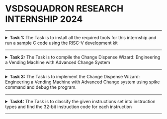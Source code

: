 # VSDSQUADRON RESEARCH INTERNSHIP 2024


------------------------------------------------------------------------------------------------------------------------------------------------------------------------------------------

<details>
  <summary><b> Task 1:</b> The Task is to install all the required tools for this internship and run a sample C code using the RISC-V development kit </summary>
  <br>
  
  **1.Installing Oracle VM Virtual Box Manager**

  ![Oracle VM Virtual Box manager](https://github.com/nehith01/vsdsquadron_internship/blob/main/task1/1.VIRTUAL%20BOX%20INSTALLATION.png?raw=true)
  
  **2.Installing leaf pad**
  
  *Use the following command to install the leaf pad into your Ubuntu system*
  ```
sudo apt install leafpad
```

**3.Sample C code**

![sample c code](https://github.com/nehith01/vsdsquadron_internship/blob/main/task1/3.Sample%20code.png?raw=true)
After entering the sample code into the leaf pad we will save the code 

**4.To get the output for the code**

*Use the following command to get the output for the code*
```
leafpad sum1ton.c &
./a.out
```

**5.Implementing sample C code in the RISC-V kit**
 *use the following command to implement the code*
 ```
riscv64-unknown-elf-gcc -O1 -mabi=lp64 -march=rv64i -o sum1ton.o sum1ton.c
```
After the instruction is processed we will be getting the assembly code for the sample c code 

![assembly code](https://github.com/nehith01/vsdsquadron_internship/blob/main/task1/5.calculation%20of%20risv%20instructions.png?raw=true)

**6.Implementing sample C code using Fast instruction**
*Command for implementing fast instruction is*
```
risv64-unknown-elf-gcc -Ofast -mabi=lp64 -march=rv64i -o sum1ton.o sum1ton.c
```

![fast instruction](https://github.com/nehith01/vsdsquadron_internship/blob/main/task1/6.fast%20instruction.png?raw=true)

</details>

-----------------------------------------------------------------------------------------------------------------------------------------------------------------------------------------


<details>
  <summary><b> Task 2:</b> The Task is to compile the Change Dispense Wizard: Engineering a Vending Machine with Advanced Change 
     System</summary>
  <br>
  
  **Vending Machine:**
  
   An innovative vending machine technology designed to effectively handle and dispense change to clients is called the Change Dispense Wizard. When giving change, this method uses a C program to determine the best way to distribute the coins. It accepts one dollar, fifty cents, twenty-five cents, ten cents, five cents, and one penny, among other amounts.

Accepting the product pricing and the customer's payment amount is the first step in the procedure. The difference is then calculated by the program to get the overall amount of change that is needed. To minimize the overall number of coins delivered, the system determines the quantity of each coin type by iterating through each denomination, starting with the greatest value.

By ensuring that the change is returned quickly and with the fewest coins feasible, this method improves both operational effectiveness and user happiness. The system verifies that the payment is adequate and responds appropriately when there are not enough funds. The Change Dispense Wizard is a reliable and fast transaction processing solution for contemporary vending machines since it uses a simple algorithm. In addition to enhancing customer experience, this solution streamlines vending machine's internal operations, increasing their efficiency and usability.

![vending machine](https://5.imimg.com/data5/SELLER/Default/2023/4/303189661/UP/GQ/QL/95260822/snack-vending-machine.jpg)

**Program to run vending machine:**
```
#include <stdio.h>

#define NUM_DENOMINATIONS 6
int denominations[NUM_DENOMINATIONS] = {100, 50, 25, 10, 5, 1};

void calculateChange(int change, int coinCount[NUM_DENOMINATIONS]) {
    for (int i = 0; i < NUM_DENOMINATIONS; i++) {
        coinCount[i] = change / denominations[i];
        change %= denominations[i];
    }
}

int main() {
    int productPrice, amountPaid, change;
    int coinCount[NUM_DENOMINATIONS] = {0};

    printf("Enter the price of the product (in cents): ");
    scanf("%d", &productPrice);

    printf("Enter the amount paid by the customer (in cents): ");
    scanf("%d", &amountPaid);
    if (amountPaid < productPrice) {
        printf("Insufficient amount paid.\n");
        return 1;
    }
    change = amountPaid - productPrice;
    printf("Total change to be returned: %d cents\n", change);

    calculateChange(change, coinCount);

    printf("Change dispensed:");
    for (int i = 0; i < NUM_DENOMINATIONS; i++) {
        if (coinCount[i] > 0) {
            printf("%d x %d cents\n", coinCount[i], denominations[i]);
        }
    }

    return 0;
}
```
![vending machine code](https://github.com/nehith01/vsdsquadron_internship/blob/main/task2/C%20pogram%20for%20vending%20machine.png?raw=true)

**Instructions to get the output of the vending machine**

```
gcc vendmachine.c
ls -ltr
./a.out
```

*Output of the vending machine is :*

 ![output](https://github.com/nehith01/vsdsquadron_internship/blob/main/task2/output%20for%20vending%20machine.png?raw=true)

 **Implementing vending machines using RISC-V kit**
 
 *Instruction for implementing:*
 ```
riscv64-unknown-elf-gcc -O1 -mabi=lp64 -march=rv64i -o vendmachine.o vendmachine.c
ls -ltr vendmachine.o
```
*Assembly code for vending machine*
```
riscv64-unknown-elf-objdump -d vendmachine.o
```
 By running the above instruction we will be getting a large number of assembly codes
 
![assembly code](https://github.com/nehith01/vsdsquadron_internship/blob/main/task2/assembly%20code%20for%20vending%20machine.png?raw=true)

*Instruction to reduce the assembly codes*
```
riscv64-unknown-elf-objdump -d vendmachine.o | less
/main
```

![reduced code](https://github.com/nehith01/vsdsquadron_internship/blob/main/task2/reduced%20assembly%20codes.png?raw=true)

</details>


----------------------------------------------------------------------------------------------------------------------------------------------------------------------------------------



<details>
  <summary><b> Task 3:</b> The Task is to implement the Change Dispense Wizard: Engineering a Vending Machine with Advanced Change system using spike command and debug the program.</summary>

  <br>
    
  **Objective:**

  The main objective of the task is to run the Change Dispense Wizard: Engineering a Vending Machine with Advanced Change system program using spike command and to verify the output with gcc command and the output for both the instructions should be same. 

  We will be checking the output and assembly codes under 2 conditions one is using O1 and Ofast instruction.

  *Instruction for implementing spike function*

  ```
riscv64-unknown-elf-gcc -O1 -mabi=lp64 -march=rv64i -o vendmachine.o vendmachine.c
spike pk vendmachine.o
```
The command `riscv64-unknown-elf-gcc -O1 -mabi=lp64 -march=rv64i -o vendmachine.o vendmachine.c` is used to run the vending machine program using gcc and to run the same program using spike the instruction is `spike pk vendmachine.o` after running the program we need to check the output for both spike and gcc . If the output are same then  the program is implemented correctly 

*Output for vending machine program using spike command:*

![output](https://github.com/nehith01/vsdsquadron_internship/blob/main/task3/spike%20output.png?raw=true)

The output should be verified with the output gcc command and the outputs are the same and verified. The next step is to debug the assembly codes for the vending machine and to debug we need to launch a debugger and the command to launch the debugger is `spike -d pk vendmachine.o` and to load the data the command is `until pc 0 100b0` by using this command the contents of the assembly code for the vending machine program.

![output](https://github.com/nehith01/vsdsquadron_internship/blob/main/task3/assembly%20code%20for%20%2001%20instruction.png?raw=true)

![output](https://github.com/nehith01/vsdsquadron_internship/blob/main/task3/assembly%20code%20for%2001%20instruction%20cont.png?raw=true)

Now we will be checking the output using Ofast command and the command for implementation is 
```
riscv64-unknown-elf-gcc -Ofast -mabi=lp64 -march=rv64i -o vendmachine.o vendmachine.c
spike pk vendmachine.o
```
**The output for Ofast command is:**

![output](https://github.com/nehith01/vsdsquadron_internship/blob/main/task3/assembly%20code%20for%20ofast%20instruction.png?raw=true)

![output](https://github.com/nehith01/vsdsquadron_internship/blob/main/task3/assembly%20code%20for%20ofast%20instruction%20cont.png?raw=true)


</details>



----------------------------------------------------------------------------------------------------------------------------------------------------------------------------------------




<details>
  <summary><b>Task4:</b> The Task is to classify the given instructions set into instruction types and find the 32-bit instruction code for each instruction</summary>
  <br>

  **RISC-V:**
             An open-standard instruction set architecture (ISA) called RISC-V (Reduced Instruction Set Computing - Five) is intended for use with a variety of computing devices, including embedded systems and supercomputers. Since it is free and open source, anyone can use it without having to pay royalties or licensing costs. 


**Different types of instructions:**

 There are 6 main RISC-V instruction formats. Every format has a unique layout and is utilized for various kinds of instructions:
 
1. R - Register
2. I - Immediate
3. S - Store
4. B - Branch
5. U - Upper Immediate
6. J - Jump


![instruction](https://github.com/nehith01/vsdsquadron_internship/blob/main/task4/RISC-V%20instruction%20set%20.jpg?raw=true)
   
Let's discuss each Instruction in detail

**1.R-Type (Register) Instructions:**

- R-Type instructions are used for operations that involve only registers. They typically perform arithmetic, logical, and shift operations. In RISC-V, R-type instructions are mostly utilized for operations using registers alone. They are essential for bitwise, logical, and arithmetic operations.
  
- These instructions are essential for calculations that take place directly between registers since they don't deal with memory or immediate values. R-type instructions increase processing efficiency by carrying out addition, subtraction, logical AND, OR, XOR, and shifts using the ALU (Arithmetic Logic Unit).
  
- Pipelining in RISC-V architectures is made easier and overall speed is improved by the uniformity and simplicity of R-Type instructions. These instructions ensure a clear and succinct execution flow by relying on specified fields to determine the precise action and the registers involved.
  
- Their architecture emphasizes simplicity in line with the RISC (Reduced Instruction Set Computer) concept of high-performance instruction sets that enable the processor to compute quickly and effectively.


![R type](https://github.com/nehith01/vsdsquadron_internship/assets/127872579/5be34375-1f42-4366-bbc2-36e79af329a6)

**Fields:**

- opcode (7 bits): Specifies the operation and format of the instruction. For R-type instructions, it is 0110011.
- rd (5 bits): Destination register.
- funct3 (3 bits): Additional opcode bits to specify the exact operation.
- rs1 (5 bits): First source register.
- rs2 (5 bits): Second source register.
- funct7 (7 bits): Additional opcode bits for further specifying the operation.

**Format:** opcode rd, rs1, rs2

**2.I-Type (Immediate) Instructions:**

- In the RISC-V architecture, I-type instructions are mostly used for operations using instantaneous values, which are constants that are integrated into the instruction itself. These instructions can load data from memory, carry out arithmetic operations, and apply instantaneous values to different types of calculations. They play a crucial role in streamlining code that often has to employ constants, allowing for effective data manipulation without the need for extra load instructions.

- I-type instructions improve efficiency and code density by eliminating the need for many instructions to complete a single job, therefore streamlining processes. Because load instructions enable data to be retrieved directly into registers from memory, they are also essential for efficient memory access. All things considered, I-Type instructions greatly increase the RISC-V instruction's adaptability and efficiency.




![I type](https://github.com/nehith01/vsdsquadron_internship/assets/127872579/9b22d286-1645-4c15-83d0-2fcda12fb87b)

**Fields:**

- opcode (7 bits): Specifies the operation and format of the instruction.
- rd (5 bits): Destination register.
- funct3 (3 bits): Additional opcode bits to specify the exact operation.
- rs1 (5 bits): Source register.
- imm (12 bits): Immediate value.

**Format:** opcode rd, rs1, imm

**3.S-Type (Store) Instructions:**

- S-type instructions are used for storing data from a register to memory. The immediate value is split between two fields for encoding purposes. S-Type instructions in RISC-V are primarily used for storing data from a register to memory. These instructions are essential for memory operations where data needs to be written to a specific memory address. 

- The S-Type instructions work by taking the contents of a source register and storing it at a memory address computed from a base register plus an immediate offset. This immediate offset allows for flexible addressing modes, enabling access to different memory locations relative to the base address.

- The typical operations in this category include SW (Store Word), SH (Store Halfword), and SB (Store Byte), which store 32-bit, 16-bit, and 8-bit values, respectively. S-type instructions play a crucial role in efficient data handling and manipulation, ensuring that the CPU can interact with memory effectively for various computational tasks and real-world applications.

![S type](https://github.com/nehith01/vsdsquadron_internship/assets/127872579/286e8b27-bd86-447b-bee5-c0ea30ac86c7)

**Fields:**

- opcode (7 bits): Specifies the operation and format of the instruction.
- imm[11:5] (7 bits): Upper part of the immediate value.
- rs2 (5 bits): Source register (the data to be stored).
- rs1 (5 bits): Base address register.
- funct3 (3 bits): Additional opcode bits to specify the exact operation.
- imm[4:0] (5 bits): Lower part of the immediate value.

**Format:** opcode rs2, rs1, imm

**4.B-Type (Branch) Instructions:**

- B-type instructions are used for conditional branching. The immediate value is split across several fields and is used for the branch offset. In RISC-V, conditional branching—which is necessary to create control flow in programs—is accomplished using B-type instructions. By comparing two registers, these instructions assess a condition. If the condition is satisfied, they modify the program counter (PC) to branch to a target location. 

- The development of loops, if-else statements, and other control structures necessary for dynamic and responsive programs is made possible by this branching process. B-type instructions are flexible for a range of checks, including equality, inequality, and relational comparisons because of their conditional nature.

- The efficiency and versatility of RISC-V-based systems are greatly enhanced by the efficacy of these instructions in controlling program flow, which permits complex decision-making processes inside the hardware architecture. B-type instructions are essential for managing execution routes overall.


![B type](https://github.com/nehith01/vsdsquadron_internship/assets/127872579/5ada313f-6ea1-4c7c-bae0-3be51fa2b007)

**Fields:**

- opcode (7 bits): Specifies the operation and format of the instruction.
- imm[12] (1 bit): A most significant bit of the immediate value.
- imm[10:5] (6 bits): Bits [10:5] of the immediate value.
- rs2 (5 bits): Second source register.
- rs1 (5 bits): First source register.
- funct3 (3 bits): Additional opcode bits to specify the exact operation.
- imm[4:1] (4 bits): Bits [4:1] of the immediate value.
- imm[11] (1 bit): Bit [11] of the immediate value.


**Foarmat:** opcode rs1, rs2, imm

**5.U-Type (Upper Immediate) Instructions:**

- U-type instructions load a 20-bit immediate value into the upper 20 bits of a register Upper immediate values are handled via U-type instructions in RISC-V, which are required for operations using big constants. LUI (Load Upper Immediate) and AUIPC (Add Upper Immediate to PC) are two examples of these commands. 

- The upper 20 bits of a destination register are loaded with a 20-bit instantaneous value using U-type instructions. This is very helpful for quickly configuring huge addresses or constants.

- AUIPC adds the immediate value shifted left by 12 bits to the program counter (PC), while LUI sets a register's top 20 bits while zeroing off its lower 12. These guidelines offer a simple approach to address computations, position-independent code, and huge constant management. RISC-V guarantees effective encoding and handling of big instantaneous values by using U-type instructions.


![U type](https://github.com/nehith01/vsdsquadron_internship/assets/127872579/24b9c405-294d-4b28-b88e-84dcf1326781)

**Fields:**

- opcode (7 bits): Specifies the operation and format of the instruction.
- rd (5 bits): Destination register.
- imm[31:12] (20 bits): Immediate value.

**Format:** opcode rd, imm

**6.J-Type (Jump) Instructions:**

- J-type instructions are used for jump operations in RISC-V. They enable modifications to the program's execution flow by performing unconditional leaps to a designated point in the code. Implementing function calls, procedure returns, and code jumps to labels all need J-type instructions. By allowing for direct jumps to code segments without the need for repeated conditional checks or loops, these instructions contribute to the creation of more modular and efficient code.

- The capacity of J-type instructions to accommodate a higher immediate value and provide a wider variety of jump locations is their primary feature. Supporting big programs where jump targets may be distant from the present instruction is critical. In conclusion, RISC-V's J-type instructions are essential for

![J type](https://github.com/nehith01/vsdsquadron_internship/assets/127872579/be040e62-03fc-41ad-bf6b-528383fd4a9f)

**Fields:**

- opcode (7 bits): Specifies the operation and format of the instruction.
- rd (5 bits): Destination register.
- imm[20|10:1|11|19:12] (20 bits): Immediate value, with bits arranged non-contiguously for encoding purposes.

**Format:** opcode rd, imm




**The given instruction set is:**


|    Mnemonic       | Insruction              | Type    | Description               |
| ----------------- | ----------------------- | ------- | ---------------------     |
|ADD r1,r2,r3       | Addition                | R       | r1=r2+r3                  |
|SUB r3,r1,r2       | Subtraction             | R       | r3=r1-r2                  |
|AND r2,r1,r3       | AND                     | R       | r2=r1&r3                  |
|OR r8,r2,r3        | OR                      | R       | r8=r1|r3                  |
|XOR  r8,r1,r4      | XOR                     | R       | r8=r1^r4                  |
|SLT r10,r2,r4      | Set Less Than           | R       | r10=(r2 < r4 ) ? 1:0      |
|ADDI r12,r3,5      | ADD Immediate           | I       | r12=r3+5                  |
|SW r3,r1,4         | Store Word              | S       | r3=Memory[r1+4]           |
|SRL r16,r11,r2     | Shift Logical Right     | R       | r16 = r11 >> r2           |
|BNE r0,r1,20       | Branch if Not Equal     | B       | if(r0 != r1) PC += 20     |
|BEQ r0,r0,15       | Branch If Equal         | B       | if(r0 == r0) PC += 15     |
|LW r13,r11,2       | Load Word               | I       | r13 = Memory[2+r11]       |
|SLL r15,r11,r2     | Shift Logical Left      | R       | r15 = r11 << r2           |



**Finding the 32-bit instruction code for each instruction:**

**1.ADD r1,r2,r3**

  - The given instruction set belongs to the R type and all the arithmetic and logical operations will be performed in the R type, r2 and r3 are added and stored in the r1 register.

   ```
    | funct7 (7 bits) | r3 (5 bits) | r2 (5 bits) | funct3 (3 bits) | r1 (5 bits) | ADD (7 bits) |
  ```

**Fields:**

- opcode for ADD = 0110011
- funct7 = 0000000
- funct3 = 000
- r1 = 00001
- r2 = 00010 
- r3 = 00011 

*32-bit instruction code is:*

```
0000000 00011 00010 000 00001 0110011
```


**2.SUB r3,r1,r2**

- The SUB Instruction set subtracts r1 from r2 and stores the output in the r3 register.

 ```
 | funct7 (7 bits) | r2 (5 bits) | r1 (5 bits) | funct3 (3 bits) | r3 (5 bits) | SUB (7 bits) |
  ```

**Fields:**

- opcode for SUB = 0110011
- funct7 = 0100000
- funct3 = 000
- r3 = 00011 
- r1 = 00001 
- r2 = 00010 

 *32-bit Instruction code:*

 ```
0100000 00010 00001 000 00011 0110011
```

**3.AND r2,r1,r3**

- The AND instruction is performing AND Gate operation between r1 and r3 and the output is stored in the r2 register

```
 | funct7 (7 bits) | r3 (5 bits) | r1 (5 bits) | funct3 (3 bits) | r2 (5 bits) | AND (7 bits) |
```

**Fields:**

- opcode for AND = 0110011
- funct7 = 0000000
- funct3 = 111
- r2 = 00010 
- r1 = 00001 
- r3 = 00011

**32-bit Instruction code:**

```
0000000 00011 00001 111 00010 0110011
```

**4.OR r8,r2,r3**

- The OR Instruction is performing OR Gate between r2 and r3 and storing the output in the r8 register.

```
| funct7 (7 bits) | r3 (5 bits) | r1 (5 bits) | funct3 (3 bits) | r2 (5 bits) | OR (7 bits) |
```

**Fields:**

- opcode = 0110011
- funct7 = 0000000
- funct3 = 110
- r8 = 01000 
- r2 = 00010 
- r5 = 00101 

**32-bit Instruction code:**

```
0000000 00101 00010 110 01000 0110011
```


**5.XOR  r8,r1,r4**

- The XOR Instruction is performing XOR Gate between r1 and r4 and storing the output in the r8 register.


```
| funct7 (7 bits) | r3 (5 bits) | r1 (5 bits) | funct3 (3 bits) | r2 (5 bits) | XOR (7 bits) |
```

**Fields:**

- opcode = 0110011
- funct7 = 0000000
- funct3 = 100
- r8 = 01000 
- r1 = 00001 
- r4 = 00100 


**32-bit Instruction code:**

```
0000000 00100 00001 100 01000 0110011
```


**6.SLT r10,r2,r4**
- The SLT Instruction is set less than the operation and is performed between r2 and r4 and stored in r10.


```
  | funct7 (7 bits) | r3 (5 bits) | r1 (5 bits) | funct3 (3 bits) | r2 (5 bits) | SLT (7 bits) |
```

**Fields:**

- opcode = 0110011
- funct7 = 0000000
- funct3 = 010
- r10 = 01010 
- r2 = 00010 
- r4 = 00100 


**32-bit Instruction code:**

```
0000000 00100 00010 010 01010 0110011
```


**7.ADDI r12,r3,5**
- The ADDI Instruction is added immediately and the register r3 is added to 5 and stored in r12

```
opcode (7 bits) | r12 (5 bits) | funct3 (3 bits) | r3 (5 bits) | 5 (12 bits)
```


**Fields:**

- opcode = 0010011
- funct3 = 000
- r12 = 01100 
- r3 = 00011 
- 5 = 000000000101 


**32-bit Instruction code:**

```
000000000101 00011 000 01100 0010011
```

**8.SW r3,r1,r4**
- The SW store word instruction set stores the memory of r1 and r4 and stores the data in r3.

```
opcode (7 bits) | imm[4:0] (5 bits) | funct3 (3 bits) | rs1 (5 bits) | rs2 (5 bits) | imm[11:5] (7 bits)
```


**Fields:**

- opcode = 0100011
- funct3 = 010
- r3 = 00011 
- r1 = 00001 
- imm[11:5] = 0000000 (upper part of 4)
- imm[4:0] = 00100 (lower part of 4)

  
**32-bit Instruction code:**

```
0000000 00011 00001 010 00100 0100011
```

**9.SRL r16,r11,r2**
- The SRL instruction set is shifted logically right performed between r11 and r2 and the output is stored in the r16 register.

```
 | funct7 (7 bits) | r3 (5 bits) | r1 (5 bits) | funct3 (3 bits) | r2 (5 bits) | SRL (7 bits) |
```

**Fields:**

- opcode = 0110011
- funct7 = 0000000
- funct3 = 101
- r16 = 10000 
- r11 = 01011 
- r2 = 00010 


**32-bit Instruction code:**

```
0000000 00010 01011 101 10000 0110011
```

**10.BNE r0,r1,20**
- The BNE is a branch if not equal operation is performed between r1 and 20 and stored in the r0 register.

```
pcode (7 bits) | imm[11] (1 bit) | imm[4:1] (4 bits) | funct3 (3 bits) | rs1 (5 bits) | rs2 (5 bits) | imm[10:5] (6 bits) | imm[12] (1 bit)
```

**Fields:**

- opcode = 1100011
- funct3 = 001
- rs1 = 00000 
- rs2 = 00001 
- imm[12|10:5|4:1|11] = 0000010100 rearranged to 0000010 100 0

 **32-bit Instruction code:**

  ```
  0000000 00001 00000 001 00101 0000001
  ```


**11.BEQ r0,r0,15**
  - The BEQ instruction set is a branch if equal is performed between r0 and 15 and stored in the r0 register.

  ```
  pcode (7 bits) | imm[11] (1 bit) | imm[4:1] (4 bits) | funct3 (3 bits) | rs1 (5 bits) | rs2 (5 bits) | imm[10:5] (6 bits) | imm[12] (1 bit)
  ```

**Fields:**

- opcode = 1100011
- funct3 = 000
- r0 = 00000 
- r0 = 00000 
- imm[12|10:5|4:1|11] = 0000001111 rearranged to 0000001 111 0


**32-bit Instruction code:**
  
  ```
  0000000 00000 00000 000 01111 0000000
  ```


**12.LW r13,r11,2**
  - The LW is load word and 2 is stored in r11 memory and then stored in r13 register.
 
```
opcode (7 bits) | rd (5 bits) | funct3 (3 bits) | rs1 (5 bits) | imm (12 bits)
```

**Fields:**

- opcode = 0000011
- funct3 = 010
- r13 = 01101 
- r11 = 01011 
- 2 = 000000000010 


**32-bit Instruction code:**

```
000000000010 01011 010 01101 0000011
```


**13.SLL r15,r11,r2**
- The SLL is shift logically left is performed between r2 and r11 and then the data is stored in the r15 register.


 ```
  | funct7 (7 bits) | r3 (5 bits) | r2 (5 bits) | funct3 (3 bits) | r1 (5 bits) | SLL (7 bits) |
```

**Fields:**

- opcode = 0110011
- funct7 = 0000000
- funct3 = 001
- r15 = 01111 
- r11 = 01011 
- r2 = 00010 

**32-bit Instruction code:**

```
0000000 00010 01011 001 01111 0110011
```




| Instruction       | Binary Instruction Format             |
|-------------------|---------------------------------------|
|  ADD r1, r2, r3   | 0000000 00011 00010 000 00001 0110011 |
|  SUB r3, r1, r2   | 0100000 00010 00001 000 00011 0110011 |
|  AND r2, r1, r3   | 0000000 00011 00001 111 00010 0110011 | 
|  OR r8, r2, r5    | 0000000 00101 00010 110 01000 0110011 |
|  XOR r8, r1, r4   | 0000000 00100 00001 100 01000 0110011 |
|  SLT r10, r2, r4  | 0000000 00100 00010 010 01010 0110011 | 
|  ADDI r12, r3, 5  | 0000000 000101 00011 000 01100 0010011|
|  SW r3, r1, 4     | 0000000 00011 00001 010 00100 0100011 |
|  SRL r16, r11, r2 | 0000000 00010 01011 101 10000 0110011 |
|  BNE r0, r1, 20   | 000000 00001 00000 001 10100 1100011  |
|  BEQ r0, r0, 15   | 000000 00000 00000 000 01111 1100011  |
|  LW r13, r11, 2   | 0000000 000010 01011 010 01101 0000011|
|  SLL r15, r11, r2 | 0000000 00010 01011 001 01111 0110011 | 


</details>




---------------------------------------------------------------------------------------------------------------------------------------------------------------------------------------
